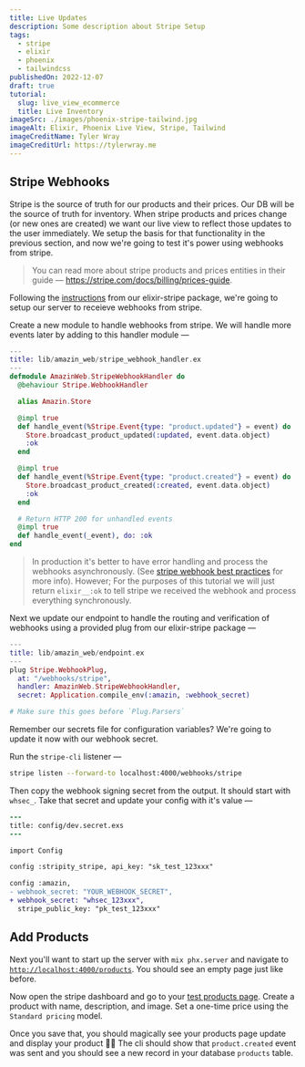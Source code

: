 ```yaml
---
title: Live Updates
description: Some description about Stripe Setup
tags:
  - stripe
  - elixir
  - phoenix
  - tailwindcss
publishedOn: 2022-12-07
draft: true
tutorial:
  slug: live_view_ecommerce
  title: Live Inventory
imageSrc: ./images/phoenix-stripe-tailwind.jpg
imageAlt: Elixir, Phoenix Live View, Stripe, Tailwind
imageCreditName: Tyler Wray
imageCreditUrl: https://tylerwray.me
---
```


## Stripe Webhooks

Stripe is the source of truth for our products and their prices. Our DB will be the source of truth for inventory. When stripe products
and prices change (or new ones are created) we want our live view to reflect those updates to the user immediately.
We setup the basis for that functionality in the previous section, and now we're going to test it's power using
webhooks from stripe.

> You can read more about stripe products and prices entities in their guide — https://stripe.com/docs/billing/prices-guide.

Following the [instructions](https://hexdocs.pm/stripity_stripe/Stripe.WebhookPlug.html#content) from our elixir-stripe package, we're going to setup our server to receieve webhooks from stripe.

Create a new module to handle webhooks from stripe. We will handle more events later by adding to this handler module —

```elixir
---
title: lib/amazin_web/stripe_webhook_handler.ex
---
defmodule AmazinWeb.StripeWebhookHandler do
  @behaviour Stripe.WebhookHandler

  alias Amazin.Store

  @impl true
  def handle_event(%Stripe.Event{type: "product.updated"} = event) do
    Store.broadcast_product_updated(:updated, event.data.object)
    :ok
  end

  @impl true
  def handle_event(%Stripe.Event{type: "product.created"} = event) do
    Store.broadcast_product_created(:created, event.data.object)
    :ok
  end

  # Return HTTP 200 for unhandled events
  @impl true
  def handle_event(_event), do: :ok
end
```

> In production it's better to have error handling and process the webhooks asynchronously. (See [stripe webhook best practices](https://stripe.com/docs/webhooks/best-practices) for more info). However; For the purposes
> of this tutorial we will just return `elixir__:ok` to tell stripe we received the webhook and process everything synchronously.

Next we update our endpoint to handle the routing and verification of webhooks using a provided plug from our elixir-stripe package —

```elixir
---
title: lib/amazin_web/endpoint.ex
---
plug Stripe.WebhookPlug,
  at: "/webhooks/stripe",
  handler: AmazinWeb.StripeWebhookHandler,
  secret: Application.compile_env(:amazin, :webhook_secret)

# Make sure this goes before `Plug.Parsers`
```

Remember our secrets file for configuration variables? We're going to update it now with our webhook secret.

Run the `stripe-cli` listener —

```bash
stripe listen --forward-to localhost:4000/webhooks/stripe
```

Then copy the webhook signing secret from the output. It should start with `whsec_`. Take that secret and update your config with it's value —

```diff
---
title: config/dev.secret.exs
---

import Config

config :stripity_stripe, api_key: "sk_test_123xxx"

config :amazin,
- webhook_secret: "YOUR_WEBHOOK_SECRET",
+ webhook_secret: "whsec_123xxx",
  stripe_public_key: "pk_test_123xxx"
```

## Add Products

Next you'll want to start up the server with `mix phx.server` and navigate to [`http://localhost:4000/products`](http://localhost:4000/products).
You should see an empty page just like before.

Now open the stripe dashboard and go to your [test products page](https://dashboard.stripe.com/test/products).
Create a product with name, description, and image. Set a one-time price using the `Standard pricing` model.

Once you save that, you should magically see your products page update and display your product 🙌🏻
The cli should show that `product.created` event was sent and you should see a new record in your
database `products` table.
